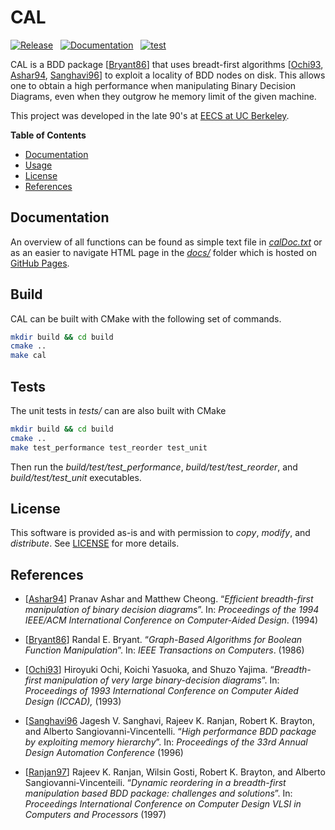 # CAL

[![Release](https://img.shields.io/github/v/release/ssoelvsten/cal)](https://github.com/SSoelvsten/cal/releases)
&nbsp;
[![Documentation](https://img.shields.io/website?down_message=not%20available&label=docs&up_message=available&url=https%3A%2F%2Fssoelvsten.github.io%2Fcal)](https://ssoelvsten.github.io/cal)
&nbsp;
[![test](https://img.shields.io/github/workflow/status/ssoelvsten/cal/test/main?label=test&logo=github&logoColor=white)](https://github.com/SSoelvsten/cal/actions/workflows/test.yml)
&nbsp;

CAL is a BDD package [[Bryant86](#references)] that uses breadt-first
algorithms [[Ochi93](#references), [Ashar94](#references),
[Sanghavi96](#references)] to exploit a locality of BDD nodes on disk.
This allows one to obtain a high performance when manipulating Binary
Decision Diagrams, even when they outgrow he memory limit of the given
machine.

This project was developed in the late 90's at
[EECS at UC Berkeley](https://eecs.berkeley.edu/).

**Table of Contents**

- [Documentation](#documentation)
- [Usage](#usage)
- [License](#license)
- [References](#references)

## Documentation

An overview of all functions can be found as simple text file in
[*calDoc.txt*](/calDoc.txt) or as an easier to navigate HTML page in
the [*docs/*](/docs/) folder which is hosted on
[GitHub Pages](https://ssoelvsten.github.io/cal/).

## Build

CAL can be built with CMake with the following set of commands.

```bash
mkdir build && cd build
cmake ..
make cal
```

## Tests

The unit tests in *tests/* can are also built with CMake

```bash
mkdir build && cd build
cmake ..
make test_performance test_reorder test_unit
```

Then run the *build/test/test_performance*, *build/test/test_reorder*, and
*build/test/test_unit* executables.

## License

This software is provided as-is and with permission to *copy*,
*modify*, and *distribute*. See [LICENSE](LICENSE) for more details.

## References

- [[Ashar94](https://ieeexplore.ieee.org/document/629886)]
  Pranav Ashar and Matthew Cheong. “_Efficient breadth-first manipulation of
  binary decision diagrams_”. In: _Proceedings of the
  1994 IEEE/ACM International Conference on Computer-Aided Design_. (1994)

- [[Bryant86](https://ieeexplore.ieee.org/stamp/stamp.jsp?tp=&arnumber=1676819)]
  Randal E. Bryant. “_Graph-Based Algorithms for Boolean Function Manipulation_”.
  In: _IEEE Transactions on Computers_. (1986)

- [[Ochi93](https://www.computer.org/csdl/proceedings-article/iccad/1993/00580030/12OmNAXglQz)]
  Hiroyuki Ochi, Koichi Yasuoka, and Shuzo Yajima. “_Breadth-first manipulation
  of very large binary-decision diagrams_”. In: _Proceedings of 1993
  International Conference on Computer Aided Design (ICCAD),_ (1993)

- [[Sanghavi96](https://link.springer.com/article/10.1007/s002360050083)
  Jagesh V. Sanghavi, Rajeev K. Ranjan, Robert K. Brayton, and Alberto
  Sangiovanni-Vincentelli. “_High performance BDD package by exploiting
  memory hierarchy_”. In: _Proceedings of the 33rd Annual Design
  Automation Conference_ (1996)

- [[Ranjan97](https://ieeexplore.ieee.org/abstract/document/628893)]
  Rajeev K. Ranjan, Wilsin Gosti, Robert K. Brayton, and Alberto
  Sangiovanni-Vincenteili. “_Dynamic reordering in a breadth-first
  manipulation based BDD package: challenges and solutions_”. In:
  _Proceedings International Conference on Computer Design VLSI in
  Computers and Processors_ (1997)
